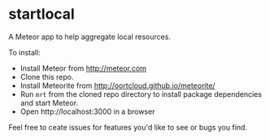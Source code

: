 startlocal
==========

A Meteor app to help aggregate local resources.

To install:  
  * Install Meteor from http://meteor.com  
  * Clone this repo.  
  * Install Meteorite from http://oortcloud.github.io/meteorite/
  * Run ```mrt``` from the cloned repo directory to install package dependencies and start Meteor.
  * Open http://localhost:3000 in a browser

Feel free to ceate issues for features you'd like to see or bugs you find.

